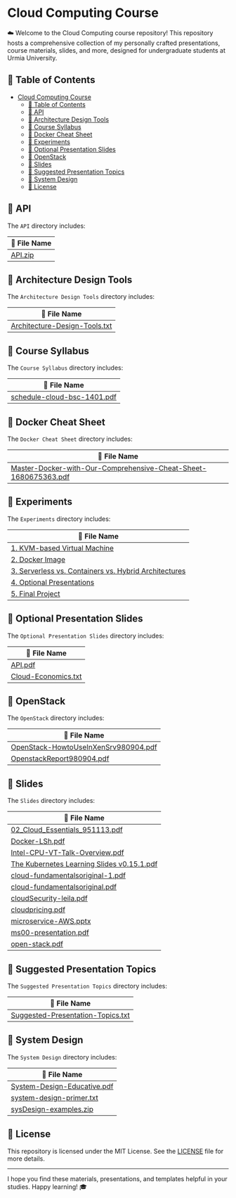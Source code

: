 # Cloud Computing Course

☁️ Welcome to the Cloud Computing course repository! This repository hosts a comprehensive collection of my personally crafted presentations, course materials, slides, and more, designed for undergraduate students at Urmia University.

## 📑 Table of Contents

- [Cloud Computing Course](#cloud-computing-course)
  - [📑 Table of Contents](#-table-of-contents)
  - [📂 API](#-api)
  - [📂 Architecture Design Tools](#-architecture-design-tools)
  - [📂 Course Syllabus](#-course-syllabus)
  - [📂 Docker Cheat Sheet](#-docker-cheat-sheet)
  - [📂 Experiments](#-experiments)
  - [📂 Optional Presentation Slides](#-optional-presentation-slides)
  - [📂 OpenStack](#-openstack)
  - [📂 Slides](#-slides)
  - [📂 Suggested Presentation Topics](#-suggested-presentation-topics)
  - [📂 System Design](#-system-design)
  - [📝 License](#-license)

## 📂 API

The `API` directory includes:

| 📁 File Name                          |
|---------------------------------------|
| [API.zip](API/API.zip)                |

## 📂 Architecture Design Tools

The `Architecture Design Tools` directory includes:

| 📁 File Name                          |
|---------------------------------------|
| [Architecture-Design-Tools.txt](Architecture-Design-Tools/Architecture-Design-Tools.txt) |

## 📂 Course Syllabus

The `Course Syllabus` directory includes:

| 📁 File Name                          |
|---------------------------------------|
| [schedule-cloud-bsc-1401.pdf](Course-Syllabus/schedule-cloud-bsc-1401.pdf) |

## 📂 Docker Cheat Sheet

The `Docker Cheat Sheet` directory includes:

| 📁 File Name                          |
|---------------------------------------|
| [Master-Docker-with-Our-Comprehensive-Cheat-Sheet-1680675363.pdf](Docker-Cheat-Sheet/Master-Docker-with-Our-Comprehensive-Cheat-Sheet-1680675363.pdf) |

## 📂 Experiments

The `Experiments` directory includes:

| 📁 File Name                          |
|---------------------------------------|
| [1. KVM-based Virtual Machine](Experiments/1.%20KVM-based%20Virtual%20Machine) |
| [2. Docker Image](Experiments/2.%20Docker%20Image) |
| [3. Serverless vs. Containers vs. Hybrid Architectures](Experiments/3.%20Serverless%20vs.%20Containers%20vs.%20Hybrid%20Architectures) |
| [4. Optional Presentations](Experiments/4.%20Optional%20Presentations) |
| [5. Final Project](Experiments/5.%20Final%20Project) |

## 📂 Optional Presentation Slides

The `Optional Presentation Slides` directory includes:

| 📁 File Name                          |
|---------------------------------------|
| [API.pdf](Optional-Presentation-Slides/API.pdf) |
| [Cloud-Economics.txt](Optional-Presentation-Slides/Cloud-Economics.txt) |

## 📂 OpenStack

The `OpenStack` directory includes:

| 📁 File Name                          |
|---------------------------------------|
| [OpenStack-HowtoUseInXenSrv980904.pdf](OpenStack/OpenStack-HowtoUseInXenSrv980904.pdf) |
| [OpenstackReport980904.pdf](OpenStack/OpenstackReport980904.pdf) |

## 📂 Slides

The `Slides` directory includes:

| 📁 File Name                          |
|---------------------------------------|
| [02_Cloud_Essentials_951113.pdf](Slides/02_Cloud_Essentials_951113.pdf) |
| [Docker-LSh.pdf](Slides/Docker-LSh.pdf) |
| [Intel-CPU-VT-Talk-Overview.pdf](Slides/Intel-CPU-VT-Talk-Overview.pdf) |
| [The Kubernetes Learning Slides v0.15.1.pdf](Slides/The%20Kubernetes%20Learning%20Slides%20v0.15.1.pdf) |
| [cloud-fundamentalsoriginal-1.pdf](Slides/cloud-fundamentalsoriginal-1.pdf) |
| [cloud-fundamentalsoriginal.pdf](Slides/cloud-fundamentalsoriginal.pdf) |
| [cloudSecurity-leila.pdf](Slides/cloudSecurity-leila.pdf) |
| [cloudpricing.pdf](Slides/cloudpricing.pdf) |
| [microservice-AWS.pptx](Slides/microservice-AWS.pptx) |
| [ms00-presentation.pdf](Slides/ms00-presentation.pdf) |
| [open-stack.pdf](Slides/open-stack.pdf) |

## 📂 Suggested Presentation Topics

The `Suggested Presentation Topics` directory includes:

| 📁 File Name                          |
|---------------------------------------|
| [Suggested-Presentation-Topics.txt](Suggested-Presentation-Topics/Suggested-Presentation-Topics.txt) |

## 📂 System Design

The `System Design` directory includes:

| 📁 File Name                          |
|---------------------------------------|
| [System-Design-Educative.pdf](System-Design/System-Design-Educative.pdf) |
| [system-design-primer.txt](System-Design/system-design-primer.txt) |
| [sysDesign-examples.zip](System-Design/sysDesign-examples.zip) |

## 📝 License

This repository is licensed under the MIT License. See the [LICENSE](LICENSE) file for more details.

---

I hope you find these materials, presentations, and templates helpful in your studies. Happy learning! 🎓